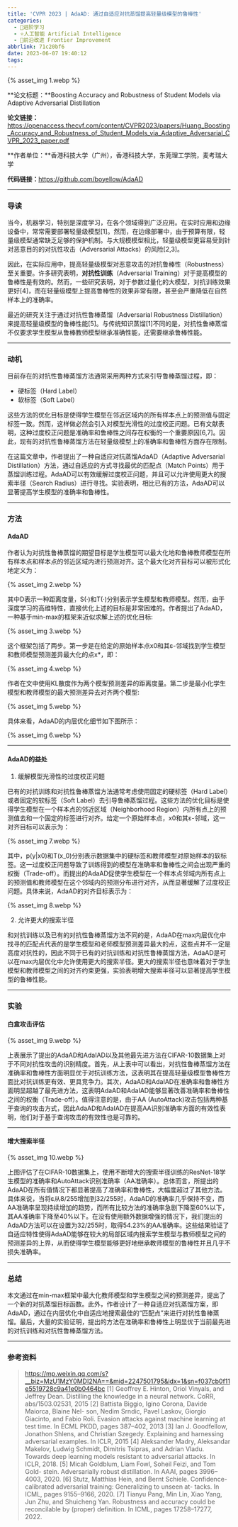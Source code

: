 ```yaml
---
title: 'CVPR 2023 | AdaAD: 通过自适应对抗蒸馏提高轻量级模型的鲁棒性'
categories:
  - 🌙进阶学习
  - ⭐人工智能 Artificial Intelligence
  - 💫前沿改进 Frontier Improvement
abbrlink: 71c20bf6
date: 2023-06-07 19:40:12
tags:
---
```


{% asset_img 1.webp %}

**论文标题：**Boosting Accuracy and Robustness of Student Models via Adaptive Adversarial Distillation

**论文链接：**<https://openaccess.thecvf.com/content/CVPR2023/papers/Huang_Boosting_Accuracy_and_Robustness_of_Student_Models_via_Adaptive_Adversarial_CVPR_2023_paper.pdf>

**作者单位：**香港科技大学（广州），香港科技大学，东莞理工学院，麦考瑞大学

**代码链接：**<https://github.com/boyellow/AdaAD>

<!--more-->

***

### 导读

当今，机器学习，特别是深度学习，在各个领域得到广泛应用。在实时应用和边缘设备中，常常需要部署轻量级模型[1]。然而，在边缘部署中，由于预算有限，轻量级模型通常缺乏足够的保护机制。与大规模模型相比，轻量级模型更容易受到针对恶意目的的对抗性攻击（Adversarial Attacks）的风险[2,3]。

因此，在实际应用中，提高轻量级模型对恶意攻击的对抗鲁棒性（Robustness）至关重要。许多研究表明，**对抗性训练**（Adversarial Training）对于提高模型的鲁棒性是有效的。然而，一些研究表明，对于参数过量化的大模型，对抗训练效果更好[4]，而在轻量级模型上提高鲁棒性的效果非常有限，甚至会严重降低在自然样本上的准确率。

最近的研究关注于通过对抗性鲁棒蒸馏（Adversarial Robustness Distillation）来提高轻量级模型的鲁棒性能[5]。与传统知识蒸馏[1]不同的是，对抗性鲁棒蒸馏不仅要求学生模型从鲁棒教师模型继承准确性能，还需要继承鲁棒性能。

***

### 动机

目前存在的对抗性鲁棒蒸馏方法通常采用两种方式来引导鲁棒蒸馏过程，即：
- 硬标签（Hard Label）
- 软标签（Soft Label）

这些方法的优化目标是使得学生模型在邻近区域内的所有样本点上的预测值与固定标签一致。然而，这样做必然会引入对模型光滑性的过度校正问题。已有文献表明，这种过度校正问题是准确率和鲁棒性之间存在权衡的一个重要原因[6,7]。因此，现有的对抗性鲁棒蒸馏方法在轻量级模型上的准确率和鲁棒性方面存在限制。

在这篇文章中，作者提出了一种自适应对抗蒸馏AdaAD（Adaptive Adversarial Distillation）方法，通过自适应的方式寻找最优的匹配点（Match Points）用于蒸馏训练过程。AdaAD可以有效缓解过度校正问题，并且可以允许使用更大的搜索半径（Search Radius）进行寻找。实验表明，相比已有的方法，AdaAD可以显著提高学生模型的准确率和鲁棒性。

***

### 方法

#### AdaAD

作者认为对抗性鲁棒蒸馏的期望目标是学生模型可以最大化地和鲁棒教师模型在所有样本点和样本点的邻近区域内进行预测对齐。这个最大化对齐目标可以被形式化地定义为：

{% asset_img 2.webp %}

其中D表示一种距离度量，S(·)和T(·)分别表示学生模型和教师模型。然而，由于深度学习的高维特性，直接优化上述的目标是非常困难的。作者提出了AdaAD，一种基于min-max的框架来近似求解上述的优化目标:

{% asset_img 3.webp %}

这个框架包括了两步。第一步是在给定的原始样本点x0和其ε-邻域找到学生模型和教师模型预测差异最大化的点x*，即：

{% asset_img 4.webp %}

作者在文中使用KL散度作为两个模型预测差异的距离度量。第二步是最小化学生模型和教师模型的最大预测差异去对齐两个模型:

{% asset_img 5.webp %}

具体来看，AdaAD的内层优化细节如下图所示：

{% asset_img 6.webp %}

***

#### AdaAD的益处

1. 缓解模型光滑性的过度校正问题

已有的对抗训练和对抗性鲁棒蒸馏方法通常考虑使用固定的硬标签（Hard Label）或者固定的软标签（Soft Label）去引导鲁棒蒸馏过程。这些方法的优化目标是使得学生模型在一个样本点的邻近区域（Neighborhood Region）内所有点上的预测值去和一个固定的标签进行对齐。给定一个原始样本点，x0和其ε-邻域，这一对齐目标可以表示为：

{% asset_img 7.webp %}

其中，p(y|x0)和T(x_0)分别表示数据集中的硬标签和教师模型对原始样本的软标签。这一过度校正问题导致了训练得到的模型在准确率和鲁棒性之间会出现严重的权衡（Trade-off）。而提出的AdaAD促使学生模型在一个样本点邻域内所有点上的预测值和教师模型在这个邻域内的预测分布进行对齐，从而显著缓解了过度校正问题。具体来说，AdaAD的对齐目标表示为：

{% asset_img 8.webp %}

2. 允许更大的搜索半径

和对抗训练以及已有的对抗性鲁棒蒸馏方法不同的是，AdaAD在max内层优化中找寻的匹配点代表的是学生模型和老师模型预测差异最大的点，这些点并不一定是高度对抗性的，因此不同于已有的对抗训练和对抗性鲁棒蒸馏方法，AdaAD是可以在max内层优化中允许使用更大的搜索半径。更大的搜索半径也意味着对于学生模型和教师模型之间的对齐约束更强，实验表明增大搜索半径可以显著提高学生模型的鲁棒性能。

***

### 实验

#### 白盒攻击评估

{% asset_img 9.webp %}

上表展示了提出的AdaAD和AdaIAD以及其他最先进方法在CIFAR-10数据集上对于不同对抗性攻击的识别精度。首先，从上表中可以看出，对抗性鲁棒蒸馏方法在准确率和鲁棒性方面明显优于对抗训练方法，这表明其在提高轻量级模型鲁棒性方面比对抗训练更有效、更具竞争力。其次，AdaAD和AdaIAD在准确率和鲁棒性方面明显超越了最先进方法，这表明AdaAD和AdaIAD能够显著改善准确率和鲁棒性之间的权衡（Trade-off）。值得注意的是，由于AA (AutoAttack)攻击包括两种基于查询的攻击方式，因此AdaAD和AdaIAD在提高AA识别准确率方面的有效性表明，他们对于基于查询攻击的有效性也是可靠的。

***

#### 增大搜索半径

{% asset_img 10.webp %}

上图评估了在CIFAR-10数据集上，使用不断增大的搜索半径训练的ResNet-18学生模型的准确率和AutoAttack识别准确率（AA准确率）。总体而言，所提出的AdaAD在所有值情况下都显著提高了准确率和鲁棒性，大幅度超过了其他方法。具体来说，当将ε从8/255增加到32/255时，AdaAD的准确率几乎保持不变，而AA准确率呈现持续增加的趋势，而所有比较方法的准确率急剧下降至60%以下，其AA准确率下降至40%以下。在没有使用额外数据增强的情况下，我们提出的AdaAD方法可以在设置为32/255时，取得54.23%的AA准确率。这些结果验证了自适应特性使得AdaAD能够在较大的局部区域内搜索学生模型与教师模型之间的预测差异的上界，从而使得学生模型能够更好地继承教师模型的鲁棒性并且几乎不损失准确率。

***

### 总结

本文通过在min-max框架中最大化教师模型和学生模型之间的预测差异，提出了一个新的对抗蒸馏目标函数。此外，作者设计了一种自适应对抗蒸馏方案，即AdaAD，通过在内层优化中自适应地搜索最佳的“匹配点”来进行对抗性鲁棒蒸馏。最后，大量的实验证明，提出的方法在准确率和鲁棒性上明显优于当前最先进的对抗训练和对抗性鲁棒蒸馏方法。

***

### 参考资料

> <https://mp.weixin.qq.com/s?__biz=MzU1MzY0MDI2NA==&mid=2247501795&idx=1&sn=f037cb0f11e5519728c9a41e0b0464bc>
> [1] Geoffrey E. Hinton, Oriol Vinyals, and Jeffrey Dean. Distilling the knowledge in a neural network. CoRR, abs/1503.02531, 2015
> [2] Battista Biggio, Igino Corona, Davide Maiorca, Blaine Nel- son, Nedim Srndic, Pavel Laskov, Giorgio Giacinto, and Fabio Roli. Evasion attacks against machine learning at test time. In ECML PKDD, pages 387–402, 2013
> [3] Ian J. Goodfellow, Jonathon Shlens, and Christian Szegedy. Explaining and harnessing adversarial examples. In ICLR, 2015
> [4] Aleksander Madry, Aleksandar Makelov, Ludwig Schmidt, Dimitris Tsipras, and Adrian Vladu. Towards deep learning models resistant to adversarial attacks. In ICLR, 2018.
> [5] Micah Goldblum, Liam Fowl, Soheil Feizi, and Tom Gold- stein. Adversarially robust distillation. In AAAI, pages 3996– 4003, 2020.
> [6] Stutz, Matthias Hein, and Bernt Schiele. Confidence- calibrated adversarial training: Generalizing to unseen at- tacks. In ICML, pages 9155–9166, 2020.
> [7] Tianyu Pang, Min Lin, Xiao Yang, Jun Zhu, and Shuicheng Yan. Robustness and accuracy could be reconcilable by (proper) definition. In ICML, pages 17258–17277, 2022.
